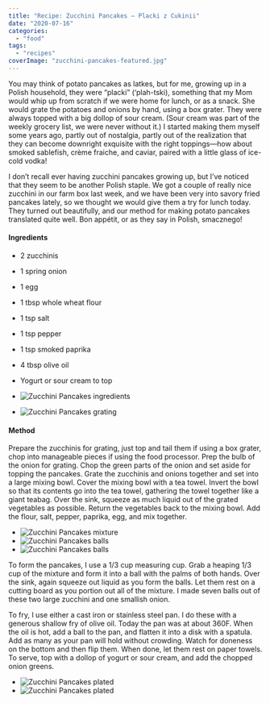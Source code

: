 ```yaml
---
title: "Recipe: Zucchini Pancakes – Placki z Cukinii"
date: "2020-07-16"
categories: 
  - "food"
tags: 
  - "recipes"
coverImage: "zucchini-pancakes-featured.jpg"
---
```


You may think of potato pancakes as latkes, but for me, growing up in a Polish household, they were “placki” (‘plah-tski), something that my Mom would whip up from scratch if we were home for lunch, or as a snack. She would grate the potatoes and onions by hand, using a box grater. They were always topped with a big dollop of sour cream. (Sour cream was part of the weekly grocery list, we were never without it.) I started making them myself some years ago, partly out of nostalgia, partly out of the realization that they can become downright exquisite with the right toppings—how about smoked sablefish, crème fraiche, and caviar, paired with a little glass of ice-cold vodka!

I don’t recall ever having zucchini pancakes growing up, but I’ve noticed that they seem to be another Polish staple. We got a couple of really nice zucchini in our farm box last week, and we have been very into savory fried pancakes lately, so we thought we would give them a try for lunch today. They turned out beautifully, and our method for making potato pancakes translated quite well. Bon appétit, or as they say in Polish, smacznego!

#### Ingredients

- 2 zucchinis
- 1 spring onion
- 1 egg
- 1 tbsp whole wheat flour
- 1 tsp salt
- 1 tsp pepper
- 1 tsp smoked paprika
- 4 tbsp olive oil
- Yogurt or sour cream to top 

- ![Zucchini Pancakes ingredients](images/zucchini-pancakes-1.jpg)
- ![Zucchini Pancakes grating](images/zucchini-pancakes-2.jpg)

#### Method

Prepare the zucchinis for grating, just top and tail them if using a box grater, chop into manageable pieces if using the food processor. Prep the bulb of the onion for grating. Chop the green parts of the onion and set aside for topping the pancakes. Grate the zucchinis and onions together and set into a large mixing bowl. Cover the mixing bowl with a tea towel. Invert the bowl so that its contents go into the tea towel, gathering the towel together like a giant teabag. Over the sink, squeeze as much liquid out of the grated vegetables as possible. Return the vegetables back to the mixing bowl. Add the flour, salt, pepper, paprika, egg, and mix together.

- ![Zucchini Pancakes mixture](images/zucchini-pancakes-3.jpg)
- ![Zucchini Pancakes balls](images/zucchini-pancakes-4.jpg)
- ![Zucchini Pancakes balls](images/zucchini-pancakes-5.jpg)

To form the pancakes, I use a 1/3 cup measuring cup. Grab a heaping 1/3 cup of the mixture and form it into a ball with the palms of both hands. Over the sink, again squeeze out liquid as you form the balls. Let them rest on a cutting board as you portion out all of the mixture. I made seven balls out of these two large zucchini and one smallish onion.

To fry, I use either a cast iron or stainless steel pan. I do these with a generous shallow fry of olive oil. Today the pan was at about 360F. When the oil is hot, add a ball to the pan, and flatten it into a disk with a spatula. Add as many as your pan will hold without crowding. Watch for doneness on the bottom and then flip them. When done, let them rest on paper towels. To serve, top with a dollop of yogurt or sour cream, and add the chopped onion greens.

- ![Zucchini Pancakes plated](images/zucchini-pancakes-6.jpg)
- ![Zucchini Pancakes plated](images/zucchini-pancakes-7.jpg)
